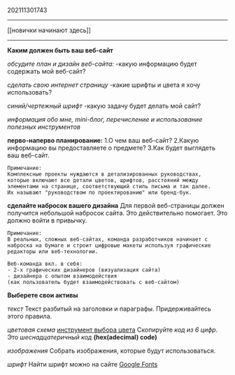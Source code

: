 202111301743
***
[[новички начинают здесь]]
***
**Каким должен быть ваш веб-сайт**

*обсудите план и дизайн веб-сайта:*
-какую информацию будет содержать мой веб-сайт?

*сделать свою интернет страницу*
-какие шрифты и цвета я хочу использовать?

*синий/чертежный шрифт*
-какую задачу будет делать мой сайт?

*информация обо мне, mini-блог, перечисление и использование полезных инструментов*

**перво-наперво планирование:**
1.О чем ваш веб-сайт?
2.Какую информацию вы предоставляете о предмете?
3.Как будет выглядеть ваш веб-сайт.
```
Примечание:
Комплексные проекты нуждаются в детализированных руководствах, 
которые включают все детали цветов, шрифтов, расстояний между элементами на странице, соответствующий стиль письма и так далее.
Их называют "руководством по проектированию" или бренд-бук.
```

**сделайте набросок вашего дизайна**
Для первой веб-страницы должен получится небольшой набросок сайта.
Это действительно помогает.
Это должно войти в привычку.
```
Примечание:
В реальных, сложных веб-сайтах, команда разработчиков начинает с наброска на бумаге и строит цифровые макеты используя графические редакторы или веб-технологии.

Веб-команда вкл. в себя:
- 2-х графических дизайнеров (визуализация сайта)
- дизайнера с опытом взаимодействия 
(как пользователь будет взаимодействовать с веб-сайтом)
```

**Выберете свои активы**

*текст*
Текст разбитый на заголовки и параграфы.
Придерживайтесь этого правила.

*цветовая схема*
[инструмент выбора цвета](https://developer.mozilla.org/ru/docs/Web/CSS/CSS_Colors/Color_picker_tool)
Скопируйте *код из 6 цифр*.
Это *шеснадцатеричный код* **(hex(adecimal) code)**

*изображения*
Собрать изображения, которые будут использоваться.

*шрифт*
Найти шрифт можно на сайте [Google Fonts](https://fonts.google.com/)


 
